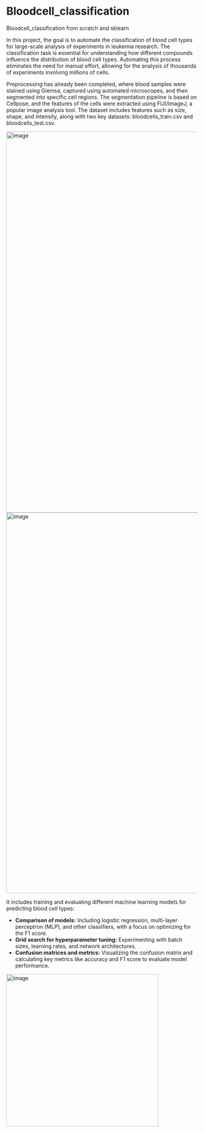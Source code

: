 # Bloodcell_classification
Bloodcell_classification from scratch and sklearn

In this project, the goal is to automate the classification of blood cell types for large-scale analysis of experiments in leukemia research. The classification task is essential for understanding how different compounds influence the distribution of blood cell types. Automating this process eliminates the need for manual effort, allowing for the analysis of thousands of experiments involving millions of cells.

Preprocessing has already been completed, where blood samples were stained using Giemsa, captured using automated microscopes, and then segmented into specific cell regions. The segmentation pipeline is based on Cellpose, and the features of the cells were extracted using FIJI/ImageJ, a popular image analysis tool. The dataset includes features such as size, shape, and intensity, along with two key datasets: bloodcells_train.csv and bloodcells_test.csv.

<div style="display: flex; gap: 20px;">
  <img src="https://github.com/user-attachments/assets/2ead768d-861d-4c9a-83e4-baec9d5f67d2" alt="image" width="1000"/>
</div>


<div style="display: flex; gap: 20px;">
  <img src="https://github.com/user-attachments/assets/bb9906dd-e9e2-4b4b-96da-6d5c4745587d" alt="image" width="1000"/>
</div>




It includes training and evaluating different machine learning models for predicting blood cell types:

* **Comparison of models:** Including logistic regression, multi-layer perceptron (MLP), and other classifiers, with a focus on optimizing for the F1 score.
* **Grid search for hyperparameter tuning:** Experimenting with batch sizes, learning rates, and network architectures.
* **Confusion matrices and metrics:** Visualizing the confusion matrix and calculating key metrics like accuracy and F1 score to evaluate model performance.



<div style="display: flex; gap: 20px;">
  <img src="https://github.com/user-attachments/assets/b0068b35-9cf0-4f8a-bbf3-e4564bc2a4e4" alt="image" width="400"/>
</div>
